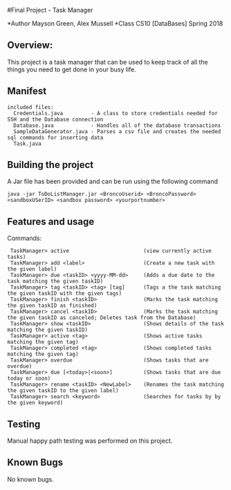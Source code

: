 #Final Project - Task Manager

*Author Mayson Green, Alex Mussell
*Class CS10 [DataBases] Spring 2018

## Overview:
 This project is a task manager that can be used to keep track of all the things you need
 to get done in your busy life.

## Manifest

    included files:
      Credentials.java         - A class to store credentials needed for SSH and the Database connection
      Database.java            - Handles all of the database transactions
      SampleDataGenerator.java - Parses a csv file and creates the needed sql commands for inserting data
      Task.java
## Building the project
 A Jar file has been provided and can be run using the following command

 ```
 java -jar ToDoListManager.jar <BroncoUserid> <BroncoPassword> <sandboxUSerID> <sandbox password> <yourportnumber>
 ```
## Features and usage

 Commands:
 ```
  TaskManager> active                        (view currently active tasks)
  TaskManager> add <label>                   (Create a new task with the given label)
  TaskManager> due <taskID> <yyyy-MM-dd>     (Adds a due date to the task matching the given taskID)
  TaskManager> tag <taskID> <tag> [tag]      (Tags a the task matching the given taskID with the given tags)
  TaskManager> finish <taskID>               (Marks the task matching the given taskID as finished)
  TaskManager> cancel <taskID>               (Marks the task matching the given taskID as canceled; Deletes task from the Database)
  TaskManager> show <taskID>                 (Shows details of the task matching the given taskID)
  TaskManager> active <tag>                  (Shows active tasks matching the given tag)
  TaskManager> completed <tag>               (Shows completed tasks matching the given tag)
  TaskManager> overdue                       (Shows tasks that are overdue)
  TaskManager> due [<today>|<soon>]          (Shows tasks that are due today or soon)
  TaskManager> rename <taskID> <NewLabel>    (Renames the task matching the given taskID to the given label)
  TaskManager> search <keyword>              (Searches for tasks by by the given keyword)
 ```

## Testing

 Manual happy path testing was performed on this project.

## Known Bugs

 No known bugs.
